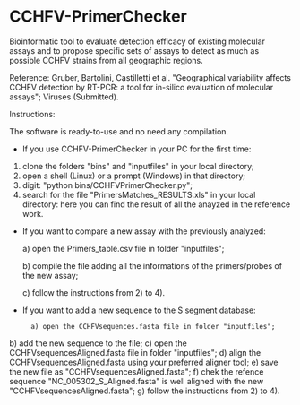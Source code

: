 # CCHFV-PrimerChecker
Bioinformatic tool to evaluate detection efficacy of existing molecular assays and to propose specific sets of assays to detect as much as possible CCHFV strains from all geographic regions.

Reference: Gruber, Bartolini, Castilletti et al. "Geographical variability affects CCHFV detection by RT-PCR: a tool for in-silico evaluation of molecular assays"; Viruses (Submitted).

Instructions:

The software is ready-to-use and no need any compilation.

- If you use CCHFV-PrimerChecker in your PC for the first time:

1) clone the folders "bins" and "inputfiles" in your local directory;
2) open a shell (Linux) or a prompt (Windows) in that directory;
3) digit: "python bins/CCHFVPrimerChecker.py";
4) search for the file "PrimersMatches_RESULTS.xls" in your local directory: here you can find the result of all the anayzed in   the reference work.

- If you want to compare a new assay with the previously analyzed:

    a) open the Primers_table.csv file in folder "inputfiles";
    
    b) compile the file adding all the informations of the primers/probes of the new assay;

    c) follow the instructions from 2) to 4).

- If you want to add a new sequence to the S segment database:

        a) open the CCHFVsequences.fasta file in folder "inputfiles";
b) add the new sequence to the file;
c) open the CCHFVsequencesAligned.fasta file in folder "inputfiles";
d) align the CCHFVsequencesAligned.fasta using your preferred aligner tool;
e) save the new file as "CCHFVsequencesAligned.fasta";
f) chek the refence sequence "NC_005302_S_Aligned.fasta" is well aligned with the new "CCHFVsequencesAligned.fasta";
g) follow the instructions from 2) to 4).

